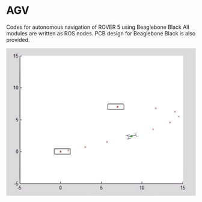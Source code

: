 # AGV
Codes for autonomous navigation of ROVER 5 using Beaglebone Black
All modules are written as ROS nodes. PCB design for Beaglebone Black is also provided.

![alt text](https://github.com/BijoSebastian/Simulator/blob/master/1.PNG)
